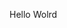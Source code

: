 Hello Wolrd

































































































































































































































































































































































































































































































































































































































































































































































































































































































































































































































































































































































































































































































































































































































































































































































































































































































































































































































































































































































































































































































































































































































































































































































































































































































































































































































































































































































































































































































































































































































































































































